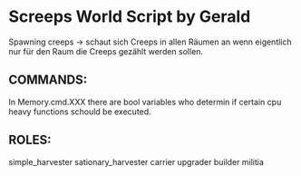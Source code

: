 # Screeps World Script by Gerald
Spawning creeps -> schaut sich Creeps in allen Räumen an wenn eigentlich nur für den Raum die Creeps gezählt werden sollen.



## COMMANDS:

In Memory.cmd.XXX there are bool variables who determin if certain cpu heavy functions schould be executed.




## ROLES:

simple_harvester
sationary_harvester
carrier
upgrader
builder
militia
